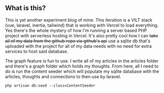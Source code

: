 ## What is this?

This is yet another experiment blog of mine. This iteration is a VILT stack (vue, laravel, inertia, tailwind) that is working with Vercel to load everything. Yes there's the whole mystery of how I'm running a server based PHP project with serverless hosting in Vercel. It's also pretty cool how I can ~~take all of my data from the github repo via github's api~~ use a sqlite db that's uploaded with the project for all of my data needs with no need for extra services to host said database.

The graph feature is fun to use. I write all of my articles in the articles folder and there's a graph folder which holds my thoughts. From here, all I need to do is run the content seeder which will populate my sqlite database with the articles, thoughts and connections to then use by laravel. 

    php artisan db:seed --class=ContentSeeder